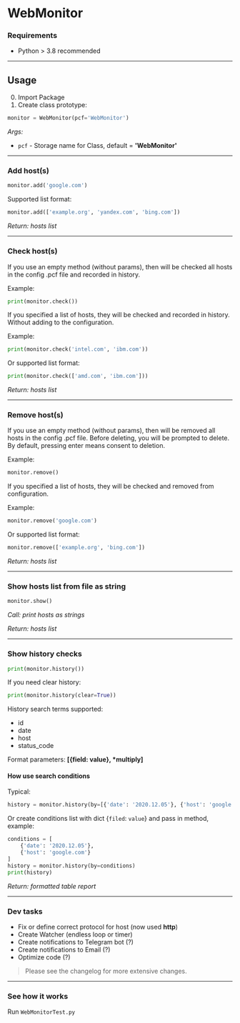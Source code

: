 # WebMonitor

### Requirements
* Python > 3.8 recommended

---

## Usage
0. Import Package
0. Create class prototype:
```python
monitor = WebMonitor(pcf='WebMonitor')
```

*Args:*
- `pcf` - Storage name for Class, default = __'WebMonitor'__
---

### Add host(s)
```python
monitor.add('google.com')
```
Supported list format:
```python
monitor.add(['example.org', 'yandex.com', 'bing.com'])
```
*Return: hosts list*

---

### Check host(s)

If you use an empty method (without params), then will be checked all hosts in the config .pcf file and recorded in history.

Example:
```python
print(monitor.check())
```

If you specified a list of hosts, they will be checked and recorded in history. 
Without adding to the configuration.

Example:
```python
print(monitor.check('intel.com', 'ibm.com'))
```
Or supported list format:
```python
print(monitor.check(['amd.com', 'ibm.com']))
```
*Return: hosts list*

---

### Remove host(s)

If you use an empty method (without params), then will be removed all hosts in the config .pcf file.
Before deleting, you will be prompted to delete. By default, pressing enter means consent to deletion.

Example: 
```python
monitor.remove()
```

If you specified a list of hosts, they will be checked and removed from configuration.

Example: 
```python
monitor.remove('google.com')
```
Or supported list format:
```python
monitor.remove(['example.org', 'bing.com'])
```
*Return: hosts list*

---

### Show hosts list from file as string

```python
monitor.show()
```

*Call: print hosts as strings*

*Return: hosts list*

---

### Show history checks

```python
print(monitor.history())
```

If you need clear history:
```python
print(monitor.history(clear=True))
```


History search terms supported:
* id
* date
* host
* status_code

Format parameters: __[{field: value}, *multiply]__

#### How use search conditions
Typical:
```python
history = monitor.history(by=[{'date': '2020.12.05'}, {'host': 'google.com'}])
```
Or create conditions list with dict {`filed`: `value`} and pass in method, example:
```python
conditions = [
    {'date': '2020.12.05'}, 
    {'host': 'google.com'}
]
history = monitor.history(by=conditions)
print(history)
```

*Return: formatted table report*

---

### Dev tasks
* Fix or define correct protocol for host (now used __http__)
* Create Watcher (endless loop or timer)
* Create notifications to Telegram bot (?)
* Create notifications to Email (?)
* Optimize code (?)

> Please see the changelog for more extensive changes.

---

### See how it works
Run `WebMonitorTest.py`